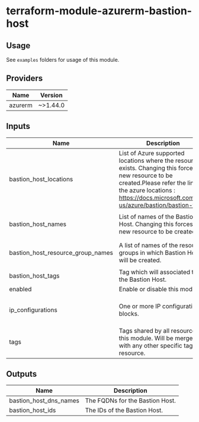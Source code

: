 # terraform-module-azurerm-bastion-host

## Usage
See `examples` folders for usage of this module.

<!-- BEGINNING OF PRE-COMMIT-TERRAFORM DOCS HOOK -->
## Providers

| Name | Version |
|------|---------|
| azurerm | ~>1.44.0 |

## Inputs

| Name | Description | Type | Default | Required |
|------|-------------|------|---------|:-----:|
| bastion\_host\_locations | List of Azure supported locations where the resource exists. Changing this forces a new resource to be created.Please refer the link for the azure locations : https://docs.microsoft.com/en-us/azure/bastion/bastion-faq | `list(string)` | <pre>[<br>  ""<br>]</pre> | no |
| bastion\_host\_names | List of names of the Bastion Host. Changing this forces a new resource to be created. | `list(string)` | <pre>[<br>  ""<br>]</pre> | no |
| bastion\_host\_resource\_group\_names | A list of names of the resource groups in which Bastion Host will be created. | `list(string)` | <pre>[<br>  ""<br>]</pre> | no |
| bastion\_host\_tags | Tag which will associated to the Bastion Host. | `map` | `{}` | no |
| enabled | Enable or disable this module. | `bool` | `true` | no |
| ip\_configurations | One or more IP configuration blocks. | `list(list(object({ name = string, subnet_id = string, public_ip_address_id = string })))` | <pre>[<br>  null<br>]</pre> | no |
| tags | Tags shared by all resources of this module. Will be merged with any other specific tags by resource. | `map` | `{}` | no |

## Outputs

| Name | Description |
|------|-------------|
| bastion\_host\_dns\_names | The FQDNs for the Bastion Host. |
| bastion\_host\_ids | The IDs of the Bastion Host. |

<!-- END OF PRE-COMMIT-TERRAFORM DOCS HOOK -->
